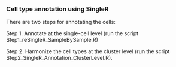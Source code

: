 
### Cell type annotation using SingleR

There are two steps for annotating the cells:

Step 1. Annotate at the single-cell level (run the script Step1_reSingleR_SampleBySample.R)

Step 2. Harmonize the cell types at the cluster level (run the script Step2_SingleR_Annotation_ClusterLevel.R).
